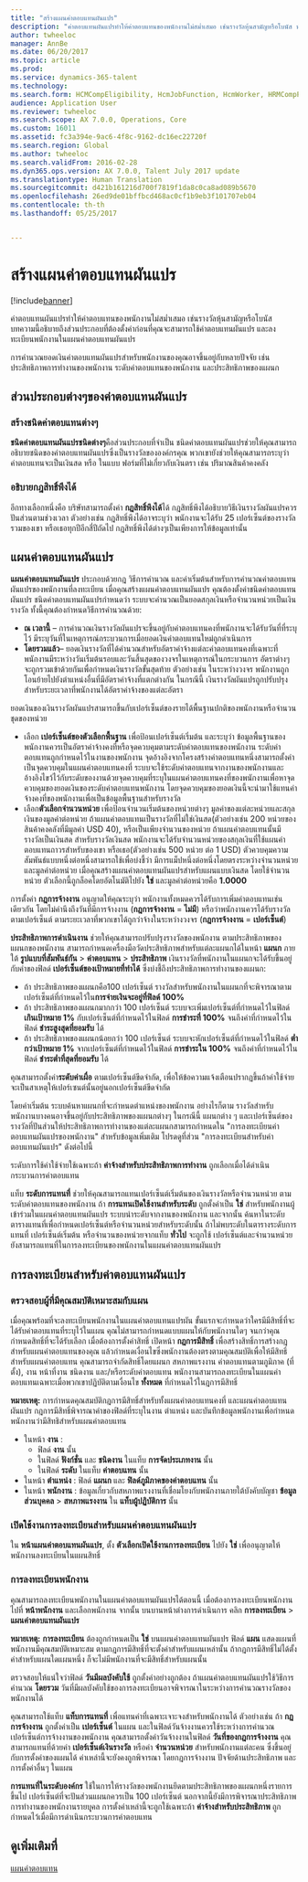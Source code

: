 ```yaml
---
title: "สร้างแผนค่าตอบแทนผันแปร"
description: "ค่าตอบแทนผันแปรทำให้ค่าตอบแทนของพนักงานไม่สม่ำเสมอ เช่นรางวัลหุ้นสามัญหรือโบนัส หัวข้อนี้อธิบายถึงส่วนประกอบที่ต้องตั้งค่าก่อนที่คุณจะสามารถใช้ค่าตอบแทนผันแปร และลงทะเบียนพนักงานในแผนค่าตอบแทนผันแปร"
author: twheeloc
manager: AnnBe
ms.date: 06/20/2017
ms.topic: article
ms.prod: 
ms.service: dynamics-365-talent
ms.technology: 
ms.search.form: HCMCompEligibility, HcmJobFunction, HcmWorker, HRMCompPerfPlan
audience: Application User
ms.reviewer: twheeloc
ms.search.scope: AX 7.0.0, Operations, Core
ms.custom: 16011
ms.assetid: fc3a394e-9ac6-4f8c-9162-dc16ec22720f
ms.search.region: Global
ms.author: twheeloc
ms.search.validFrom: 2016-02-28
ms.dyn365.ops.version: AX 7.0.0, Talent July 2017 update
ms.translationtype: Human Translation
ms.sourcegitcommit: d421b161216d700f7819f1da8c0ca8ad089b5670
ms.openlocfilehash: 26ed9de01bffbcd468ac0cf1b9eb3f101707eb04
ms.contentlocale: th-th
ms.lasthandoff: 05/25/2017


---
```


# <a name="create-variable-compensation-plans"></a>สร้างแผนค่าตอบแทนผันแปร

[!include[banner](includes/banner.md)]


ค่าตอบแทนผันแปรทำให้ค่าตอบแทนของพนักงานไม่สม่ำเสมอ เช่นรางวัลหุ้นสามัญหรือโบนัส บทความนี้อธิบายถึงส่วนประกอบที่ต้องตั้งค่าก่อนที่คุณจะสามารถใช้ค่าตอบแทนผันแปร และลงทะเบียนพนักงานในแผนค่าตอบแทนผันแปร

การคำนวณยอดเงินค่าตอบแทนผันแปรสำหรับพนักงานของคุณอาจขึ้นอยู่กับหลายปัจจัย เช่นประสิทธิภาพการทำงานของพนักงาน ระดับค่าตอบแทนของพนักงาน และประสิทธิภาพของแผนก

## <a name="variable-compensation-components"></a>ส่วนประกอบต่างๆของค่าตอบแทนผันแปร
### <a name="create-compensation-types"></a>สร้างชนิดค่าตอบแทนต่างๆ

**ชนิดค่าตอบแทนผันแปรชนิดต่างๆ**คือส่วนประกอบที่จำเป็น ชนิดค่าตอบแทนผันแปรช่วยให้คุณสามารถอธิบายชนิดของค่าตอบแทนผันแปรซึ่งเป็นรางวัลขององค์กรคุณ พวกเขายังช่วยให้คุณสามารถระบุว่า ค่าตอบแทนจะเป็นเงินสด หรือ ในแบบ ฟอร์มที่ไม่เกี่ยวกับเงินตรา เช่น ปริมาณสินค้าคงคลัง

### <a name="describe-vesting-rules"></a>อธิบายกฎสิทธิ์พึงได้

อีกทางเลือกหนึ่งคือ บริษัทสามารถตั้งค่า **กฎสิทธิ์พึงได้**ได้ กฎสิทธิ์พึงได้อธิบายวิธีเงินรางวัลผันแปรควรปันส่วนตามช่วงเวลา ตัวอย่างเช่น กฎสิทธิ์พึงได้อาจระบุว่า พนักงานจะได้รับ 25 เปอร์เซ็นต์ของรางวัลรวมของเขา หรือเธอทุกปีอีกสี่ปีถัดไป กฎสิทธิ์พึงได้ต่างๆเป็นเพียงการให้ข้อมูลเท่านั้น

## <a name="variable-compensation-plans"></a>แผนค่าตอบแทนผันแปร
**แผนค่าตอบแทนผันแปร** ประกอบด้วยกฎ วิธีการคำนวณ และค่าเริ่มต้นสำหรับการคำนวณค่าตอบแทนผันแปรของพนักงานที่ลงทะเบียน เมื่อคุณสร้างแผนค่าตอบแทนผันแปร คุณต้องตั้งค่าชนิดค่าตอบแทนผันแปร ชนิดค่าตอบแทนผันแปรกำหนดว่า ระบบจะคำนวณเป็นยอดสกุลเงินหรือจำนวนหน่วยเป็นเงินรางวัล ทั้งนี้คุณต้องกำหนดวิธีการคำนวณด้วย:

-   **ณ เวลานี้** – การคำนวณเงินรางวัลผันแปรจะขึ้นอยู่กับค่าตอบแทนคงที่พนักงานจะได้รับวันที่ที่ระบุไว้ มีระบุวันที่ในเหตุการณ์กระบวนการเมื่อยอดเงินค่าตอบแทนใหม่ถูกดำเนินการ
-   **โดยรวมแล้ว**– ยอดเงินรางวัลที่ได้คำนวณสำหรับอัตราค่าจ้างแต่ละค่าตอบแทนคงที่เฉพาะที่พนักงานมีระหว่างวันเริ่มต้นรอบและวันสิ้นสุดของวงจรในเหตุการณ์ในกระบวนการ อัตราต่างๆ จะถูกรวมเข้าด้วยกันเพื่อกำหนดเงินรางวัลขั้นสุดท้าย ตัวอย่างเช่น ในระหว่างวงจร พนักงานถูกโอนย้ายไปยังตำแหน่งอื่นที่มีอัตราค่าจ้างที่แตกต่างกัน ในกรณีนี้ เงินรางวัลผันแปรถูกปรับปรุงสำหรับระยะเวลาที่พนักงานได้อัตราค่าจ้างของแต่ละอัตรา

ยอดเงินของเงินรางวัลผันแปรสามารถขึ้นกับเปอร์เซ็นต์ของรายได้พื้นฐานปกติของพนักงานหรือจำนวนชุดของหน่วย

-   เลือก **เปอร์เซ็นต์ของตัวเลือกพื้นฐาน** เพื่อป้อนเปอร์เซ็นต์เริ่มต้น และระบุว่า ข้อมูลพื้นฐานของพนักงานควรเป็นอัตราค่าจ้างคงที่หรือจุดควบคุมตามระดับค่าตอบแทนของพนักงาน ระดับค่าตอบแทนถูกกำหนดไว้ในงานของพนักงาน จุดอ้างอิงจากโครงสร้างค่าตอบแทนหนึ่งสามารถตั้งค่าเป็นจุดควบคุมในแผนค่าตอบแทนคงที่ ระบบจะใช้ระดับค่าตอบแทนจากงานของพนักงานและอ้างอิงไขว้ไว้กับระดับของงานด้วยจุดควบคุมที่ระบุในแผนค่าตอบแทนคงที่ของพนักงานเพื่อหาจุดควบคุมของยอดเงินของระดับค่าตอบแทนพนักงาน โดยจุดควบคุมของยอดเงินนี้จะนำมาใช้แทนค่าจ้างคงที่ของพนักงานเพื่อเป็นข้อมูลพื้นฐานสำหรับรางวัล
-   เลือก**ตัวเลือกจำนวนหน่วย** เพื่อป้อนจำนวนเริ่มต้นของหน่วยต่างๆ มูลค่าของแต่ละหน่วยและสกุลเงินของมูลค่าต่อหน่วย ถ้าแผนค่าตอบแทนเป็นรางวัลที่ไม่ใช่เงินสด(ตัวอย่างเช่น 200 หน่วยของสินค้าคงคลังที่มีมูลค่า USD 40), หรือเป็นเพียงจำนวนของหน่วย ถ้าแผนค่าตอบแทนนั้นมีรางวัลเป็นเงินสด สำหรับรางวัลเงินสด พนักงานจะได้รับจำนวนหน่วยของสกุลเงินที่ใช้แผนค่าตอบแทนถาวรสำหรับของเขา หรือเธอ(ตัวอย่างเช่น 500 หน่วย ต่อ 1 USD) ตัวควบคุมความสัมพันธ์แบบหนึ่งต่อหนึ่งสามารถใช้เพื่อบ่งชี้ว่า มีการแม็ปหนึ่งต่อหนึ่งโดยตรงระหว่างจำนวนหน่วยและมูลค่าต่อหน่วย เมื่อคุณสร้างแผนค่าตอบแทนผันแปรสำหรับแผนแบบเงินสด โดยใช้จำนวนหน่วย ตัวเลือกนี้ถูกล็อคโดยอัตโนมัติไปยัง **ใช่** และมูลค่าต่อหน่วยคือ **1.0000**

การตั้งค่า **กฎการจ้างงาน** อนุญาตให้คุณระบุว่า พนักงานทั้งหมดควรได้รับการเพิ่มค่าตอบแทนเช่นเดียวกัน โดยไม่คำนึงถึงวันที่มีการจ้างงาน (**กฎการจ้างงาน** = **ไม่มี**) หรือว่าพนักงานควรได้รับรางวัลตามเปอร์เซ็นต์ ตามระยะเวลาที่พวกเขาได้ถูกว่าจ้างในระหว่างวงจร (**กฎการจ้างงาน** = **เปอร์เซ็นต์**) 

**ประสิทธิภาพการดำเนินงาน** ช่วยให้คุณสามารถปรับปรุงรางวัลของพนักงาน ตามประสิทธิภาพของแผนกของพนักงาน สามารถกำหนดเครื่องมือวัดประสิทธิภาพสำหรับแต่ละแผนกได้ในหน้า **แผนก** ภายใต้ **รูปแบบที่สัมพันธ์กัน** &gt; **ค่าตอบแทน** &gt; **ประสิทธิภาพ** เงินรางวัลที่พนักงานในแผนกจะได้รับขึ้นอยู่กับค่าของฟิลด์ **เปอร์เซ็นต์ของเป้าหมายที่ทำได้** ซึ่งบ่งชี้ถึงประสิทธิภาพการทำงานของแผนก:

-   ถ้า ประสิทธิภาพของแผนกคือ100 เปอร์เซ็นต์ รางวัลสำหรับพนักงานในแผนกที่จะพิจารณาตามเปอร์เซ็นต์ที่กำหนดไว้ใน**การจ่ายเงินจะอยู่ที่ฟิลด์ 100%**
-   ถ้า ประสิทธิภาพของแผนกมากกว่า 100 เปอร์เซ็นต์ ระบบจะเพิ่มเปอร์เซ็นต์ที่กำหนดไว้ในฟิลด์ **เกินเป้าหมาย 1%** กับเปอร์เซ็นต์ที่กำหนดไว้ในฟิลด์ **การชำระที่ 100%** จนถึงค่าที่กำหนดไว้ในฟิลด์ **ชำระสูงสุดที่ยอมรับ** ได้
-   ถ้า ประสิทธิภาพของแผนกน้อยกว่า 100 เปอร์เซ็นต์ ระบบจะหักเปอร์เซ็นต์ที่กำหนดไว้ในฟิลด์ **ต่ำกว่าเป้าหมาย 1%** จากเปอร์เซ็นต์ที่กำหนดไว้ในฟิลด์ **การชำระใน 100%** จนถึงค่าที่กำหนดไว้ในฟิลด์ **ชำระต่ำที่สุดที่ยอมรับ** ได้

คุณสามารถตั้งค่า**ระดับค่าเผื่อ** ตามเปอร์เซ็นต์ขีดจำกัด, เพื่อให้ข้อความแจ้งเตือนปรากฏขึ้นถ้าค่าใช้จ่ายจะเป็นสาเหตุให้เปอร์เซนต์นั้นอยู่นอกเปอร์เซ็นต์ขีดจำกัด 

โดยค่าเริ่มต้น ระบบค้นหาแผนกที่จะกำหนดตำแหน่งของพนักงาน อย่างไรก็ตาม รางวัลสำหรับพนักงานบางคนอาจขึ้นอยู่กับประสิทธิภาพของแผนกต่างๆ ในกรณีนี้ แผนกต่าง ๆ และเปอร์เซ็นต์ของรางวัลที่ปันส่วนให้ประสิทธิภาพการทำงานของแต่ละแผนกสามารถกำหนดใน "การลงทะเบียนค่าตอบแทนผันแปรของพนักงาน" สำหรับข้อมูลเพิ่มเติม โปรดดูที่ส่วน "การลงทะเบียนสำหรับค่าตอบแทนผันแปร" ดังต่อไปนี้ 

ระดับการใช้ค่าใช้จ่ายใช้เฉพาะถ้า **ค่าจ้างสำหรับประสิทธิภาพการทำงาน** ถูกเลือกเมื่อได้ดำเนินกระบวนการค่าตอบแทน 

แท็บ **ระดับการแทนที่** ช่วยให้คุณสามารถแทนเปอร์เซ็นต์เริ่มต้นของเงินรางวัลหรือจำนวนหน่วย ตามระดับค่าตอบแทนของพนักงาน ถ้า **การแทนเปิดใช้งานสำหรับระดับ** ถูกตั้งค่าเป็น **ใช่** สำหรับพนักงานผู้เข้าร่วมในแผนค่าตอบแทนผันแปร ระบบนำระดับจากงานของพนักงาน และจากนั้น ค้นหาในระดับตารางแทนที่เพื่อกำหนดเปอร์เซ็นต์หรือจำนวนหน่วยสำหรับระดับนั้น ถ้าไม่พบระดับในตารางระดับการแทนที่ เปอร์เซ็นต์เริ่มต้น หรือจำนวนของหน่วยจากแท็บ **ทั่วไป** จะถูกใช้ เปอร์เซ็นต์และจำนวนหน่วยยังสามารถแทนที่ในการลงทะเบียนของพนักงานในแผนค่าตอบแทนผันแปร

## <a name="variable-compensation-enrollment"></a>การลงทะเบียนสำหรับค่าตอบแทนผันแปร
### <a name="determine-who-is-eligible-for-the-plan"></a>ตรวจสอบผู้ที่มีคุณสมบัติเหมาะสมกับแผน

เมื่อคุณพร้อมที่จะลงทะเบียนพนักงานในแผนค่าตอบแทนแปรผัน ขั้นแรกจะกำหนดว่าใครมีมีสิทธิ์ที่จะได้รับค่าตอบแทนที่ระบุไว้ในแผน คุณไม่สามารถกำหนดแบบแผนให้กับพนักงานใดๆ จนกว่าคุณกำหนดสิทธิ์ที่จะได้รับเลือก เมื่อต้องการตั้งค่าสิทธิ์ เปิดหน้า **กฎการมีสิทธิ์** เพื่อสร้างสิทธิ์การสร้างกฎสำหรับแผนค่าตอบแทนของคุณ แล้วกำหนดเงื่อนไขซึ่งพนักงานต้องตรงตามคุณสมบัติเพื่อให้มีสิทธิ์สำหรับแผนค่าตอบแทน คุณสามารถจำกัดสิทธิ์โดยแผนก สหภาพแรงงาน ค่าตอบแทนตามภูมิภาค (ที่ตั้ง), งาน หน้าที่งาน ชนิดงาน และ/หรือระดับค่าตอบแทน พนักงานสามารถลงทะเบียนในแผนค่าตอบแทนเฉพาะเมื่อพวกเขาปฏิบัติตามเงื่อนไข **ทั้งหมด** ที่กำหนดไว้ในฎการมีสิทธิ์ 

**หมายเหตุ:** การกำหนดคุณสมบัติกฎการมีสิทธิ์สำหรับทั้งแผนค่าตอบแทนคงที่ และแผนค่าตอบแทนผันแปร กฎการมีสิทธิ์พิจารณาค่าของฟิลด์ที่ระบุในงาน ตำแหน่ง และบันทึกข้อมูลพนักงานเพื่อกำหนดพนักงานว่ามีสิทธิสำหรับแผนค่าตอบแทน

-   ในหน้า **งาน** :
    -   ฟิลด์ **งาน** นั้น
    -   ในฟิลด์ **ฟังก์ชั่น** และ **ชนิดงาน** ในแท็บ **การจัดประเภทงาน** นั้น
    -   ในฟิลด์ **ระดับ** ในแท็บ **ค่าตอบแทน** นั้น
-   ในหน้า **ตำแหน่ง** : ฟิลด์ **แผนก** และ **ฟิลด์ภูมิภาคของค่าตอบแทน** นั้น
-   ในหน้า **พนักงาน** : ข้อมูลเกี่ยวกับสหภาพแรงงานที่เชื่อมโยงกับพนักงานภายใต้บังคับบัญชา **ข้อมูลส่วนบุคคล** &gt; **สหภาพแรงงาน** ใน ****แท็บผู้ปฏิบัติการ**** นั้น

### <a name="enable-enrollment-for-the-variable-compensation-plan"></a>เปิดใช้งานการลงทะเบียนสำหรับแผนค่าตอบแทนผันแปร

ใน **หน้าแผนค่าตอบแทนผันแปร**, ตั้ง **ตัวเลือกเปิดใช้งานการลงทะเบียน** ไปยัง **ใช่** เพื่ออนุญาตให้พนักงานลงทะเบียนในแผนสิทธิ์

### <a name="enroll-the-employee"></a>การลงทะเบียนพนักงาน

คุณสามารถลงทะเบียนพนักงานในแผนค่าตอบแทนผันแปรได้ตอนนี้ เมื่อต้องการลงทะเบียนพนักงาน ไปที่ **หน้าพนักงาน** และเลือกพนักงาน จากนั้น บนบานหน้าต่างการดำเนินการ คลิก **การลงทะเบียน** &gt; **แผนค่าตอบแทนผันแปร** 

**หมายเหตุ:** **การลงทะเบียน** ต้องถูกกำหนดเป็น **ใช่** บนแผนค่าตอบแทนผันแปร ฟิลด์ **แผน** แสดงแผนที่พนักงานมีคุณสมบัติเหมาะสม ตามกฎการมีสิทธิ์ที่จะตั้งค่าสำหรับแผนเหล่านั้น ถ้ากฎการมีสิทธิ์ไม่ได้ตั้งค่าสำหรับแผนใดแผนหนึ่ง ก็จะไม่มีพนักงานที่จะมีสิทธิ์สำหรับแผนนั้น 

ตรวจสอบให้แน่ใจว่าฟิลด์ **วันมีผลบังคับใช้** ถูกตั้งค่าอย่างถูกต้อง ถ้าแผนค่าตอบแทนผันแปรใช้วิธีการคำนวณ **โดยรวม** วันที่มีผลบังคับใช้ของการลงทะเบียนอาจพิจารณาในระหว่างการคำนวณรางวัลของพนักงานได้ 

คุณสามารถใช้แท็บ **แท็บการแทนที่** เพื่อแทนค่าที่เฉพาะเจาะจงสำหรับพนักงานได้ ตัวอย่างเช่น ถ้า **กฎการจ้างงาน** ถูกตั้งค่าเป็น **เปอร์เซ็นต์** ในแผน และในฟิลด์วันจ้างงานควรใช้ระหว่างการคำนวณเปอร์เซ็นต์การจ้างงานของพนักงาน คุณสามารถตั้งค่าวันจ้างงานในฟิลด์ **วันที่ของกฎการจ้างงาน** คุณสามารถแทนที่ด้วยค่า **เปอร์เซ็นต์เงินรางวัล** หรือค่า **จำนวนหน่วย** สำหรับพนักงานแต่ละคน ซึ่งขึ้นอยู่กับการตั้งค่าของแผนได้ ค่าเหล่านี้จะยังคงถูกพิจารณา โดยกฎการจ้างงาน ปัจจัยด้านประสิทธิภาพ และการตั้งค่าอื่นๆ ในแผน 

**การแทนที่ในระดับองค์กร** ใช้ในการให้รางวัลของพนักงานยึดตามประสิทธิภาพของแผนกหนึ่งรายการขึ้นไป เปอร์เซ็นต์ที่จะปันส่วนแผนกควรเป็น 100 เปอร์เซ็นต์ นอกจากนี้ยังมีการพิจารณาประสิทธิภาพการทำงานของพนักงานรายบุุคล การตั้งค่าเหล่านี้จะถูกใช้เฉพาะถ้า **ค่าจ้างสำหรับประสิทธิภาพ** ถูกกำหนดไว้เมื่อมีการดำเนินกระบวนการค่าตอบแทน

<a name="see-also"></a>ดูเพิ่มเติมที่
--------

[แผนค่าตอบแทน](compensation-plans.md)




